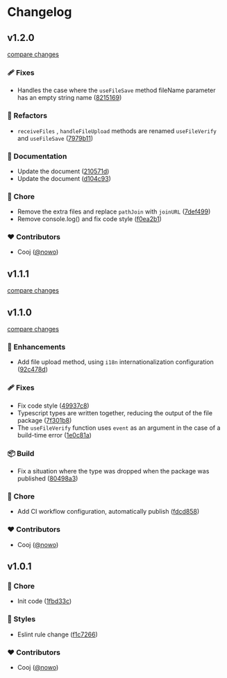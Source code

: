 # Changelog


## v1.2.0

[compare changes](https://github.com/nowo/nuxt-file-save/compare/v1.1.1...v1.2.0)

### 🩹 Fixes

- Handles the case where the `useFileSave` method fileName parameter has an empty string name ([8215169](https://github.com/nowo/nuxt-file-save/commit/8215169))

### 💅 Refactors

- `receiveFiles` , `handleFileUpload` methods are renamed `useFileVerify` and `useFileSave` ([7979b11](https://github.com/nowo/nuxt-file-save/commit/7979b11))

### 📖 Documentation

- Update the document ([210571d](https://github.com/nowo/nuxt-file-save/commit/210571d))
- Update the document ([d104c93](https://github.com/nowo/nuxt-file-save/commit/d104c93))

### 🏡 Chore

- Remove the extra files and replace `pathJoin` with `joinURL` ([7def499](https://github.com/nowo/nuxt-file-save/commit/7def499))
- Remove console.log() and fix code style ([f0ea2b1](https://github.com/nowo/nuxt-file-save/commit/f0ea2b1))

### ❤️ Contributors

- Cooj ([@nowo](http://github.com/nowo))

## v1.1.1

[compare changes](https://github.com/nowo/nuxt-file-save/compare/v1.1.1-0...v1.1.1)

## v1.1.0

[compare changes](https://github.com/nowo/nuxt-file-save/compare/v1.0.1...v1.1.0)

### 🚀 Enhancements

- Add file upload method, using `i18n` internationalization configuration ([92c478d](https://github.com/nowo/nuxt-file-save/commit/92c478d))

### 🩹 Fixes

- Fix code style ([49937c8](https://github.com/nowo/nuxt-file-save/commit/49937c8))
- Typescript types are written together, reducing the output of the file package ([7f301b8](https://github.com/nowo/nuxt-file-save/commit/7f301b8))
- The `useFileVerify` function uses `event` as an argument in the case of a build-time error ([1e0c81a](https://github.com/nowo/nuxt-file-save/commit/1e0c81a))

### 📦 Build

- Fix a situation where the type was dropped when the package was published ([80498a3](https://github.com/nowo/nuxt-file-save/commit/80498a3))

### 🏡 Chore

- Add CI workflow configuration, automatically publish ([fdcd858](https://github.com/nowo/nuxt-file-save/commit/fdcd858))

### ❤️ Contributors

- Cooj ([@nowo](http://github.com/nowo))

## v1.0.1


### 🏡 Chore

- Init code ([1fbd33c](https://github.com/your-org/nuxt-file-save/commit/1fbd33c))

### 🎨 Styles

- Eslint rule change ([f1c7266](https://github.com/your-org/nuxt-file-save/commit/f1c7266))

### ❤️ Contributors

- Cooj ([@nowo](http://github.com/nowo))

